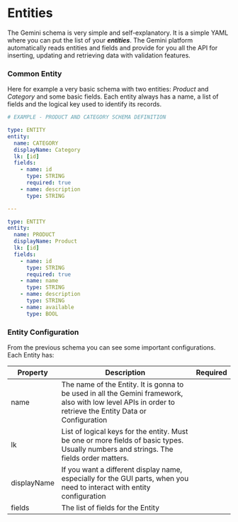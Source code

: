 # Entities

The Gemini schema is very simple and self-explanatory. It is a simple YAML where you can put the list of your _**entities**_. The Gemini platform automatically reads entities and fields and provide for you all the API for inserting, updating and retrieving data with validation features.

### Common Entity

Here for example a very basic schema with two entities: _Product_ and _Category_ and some basic fields. Each entity always has a name, a list of fields and the logical key used to identify its records.

```yaml
# EXAMPLE - PRODUCT AND CATEGORY SCHEMA DEFINITION

type: ENTITY
entity:
  name: CATEGORY
  displayName: Category
  lk: [id]
  fields:
    - name: id
      type: STRING
      required: true
    - name: description
      type: STRING

---

type: ENTITY
entity:
  name: PRODUCT
  displayName: Product
  lk: [id]
  fields:
    - name: id
      type: STRING
      required: true
    - name: name
      type: STRING
    - name: description
      type: STRING
    - name: available
      type: BOOL

```

### Entity Configuration

From the previous schema you can see some important configurations. Each Entity has:

<table><thead><tr><th>Property</th><th>Description</th><th data-type="select">Required</th></tr></thead><tbody><tr><td>name</td><td>The name of the Entity. It is gonna to be used in all the Gemini framework, also with low level APIs in order to retrieve the Entity Data or Configuration</td><td></td></tr><tr><td>lk</td><td>List of logical keys for the entity. Must be one or more fields of basic types. Usually numbers and strings. The fields order matters.</td><td></td></tr><tr><td>displayName</td><td>If you want a different display name, especially for the GUI parts, when you need to interact with entity configuration</td><td></td></tr><tr><td>fields</td><td>The list of fields for the Entity</td><td></td></tr></tbody></table>
